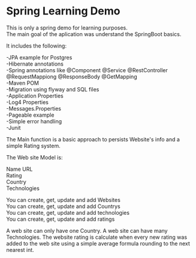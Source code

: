 # Spring Learning Demo

This is only a spring demo for learning purposes.   
The main goal of the aplication was understand the SpringBoot basics.  

It includes the following:    

-JPA example for Postgres  
-Hibernate annotations   
-Spring annotations like @Component @Service @RestController @RequestMappiong @ResponseBody @GetMapping  
-Maven POM   
-Migration using flyway and SQL files  
-Application Properties  
-Log4 Properties  
-Messages.Properties  
-Pageable example  
-Simple error handling  
-Junit  

The Main function is a basic approach to persists Website's info and a simple Rating system.  

The Web site Model is:

Name 
URL  
Rating  
Country  
Technologies  

You can create, get, update  and add Websites  
You can create, get, update  and add Countrys  
You can create, get, update  and add technologies  
You can create, get, update  and add ratings  

A web site can only have one Country. 
A web site can have many Technologies.
The website rating is calculate when every new rating was added to the web site using a simple average formula rounding to the next nearest int.


